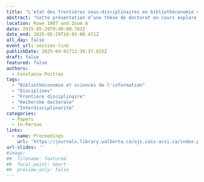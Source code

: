 ```yaml
---
title: "L’état des frontières sous-disciplinaires en bibliothéconomie et sciences de l’information : entre porosité et étanchéité"
abstract: "Cette présentation d’une thèse de doctorat en cours explore la structure disciplinaire de la bibliothéconomie et des sciences de l’information (BSI) en analysant 206 thèses canadiennes complétées entre 2010 et 2024. L’étude examine la répartition des recherches par sous-champs, l’influence des disciplines externes, le corpus de littérature commun et les choix épistémiques des thèses. À travers des analyses bibliométriques et qualitatives, elle vise à mieux comprendre la fragmentation de la discipline et les interactions interdisciplinaires, tout en mettant en lumière les implications pour la cohésion et le développement de la BSI. Des résultats préliminaires seront disponibles pour la conférence."
location: Rowe 1007 and Zoom A
date: 2025-05-29T9:40:00.763Z
date_end: 2025-05-29T10:05:00.471Z
all_day: false
event_url: session-link
publishDate: 2025-04-01T12:36:37.825Z
draft: false
featured: false
authors:
  - Constance Poitras
tags:
  - "Bibliothéconomie et sciences de l'information"
  - "Disciplines"
  - "Frontière disciplinaire"
  - "Recherche doctorale"
  - "Interdisciplinarité"
categories:
  - Papers
  - In-Person
links:
  - name: Proceedings
    url: 'https://journals.library.ualberta.ca/ojs.cais-acsi.ca/index.php/cais-asci/article/view/1894'
url-slides: ''
#image:
##  filename: featured
##  focal_point: Smart
##  preview_only: false
---
```

